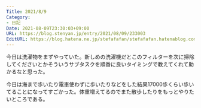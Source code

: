 ```yaml
---
Title: 2021/8/9
Category:
- 日記
Date: 2021-08-09T23:30:03+09:00
URL: https://blog.stenyan.jp/entry/2021/08/09/233003
EditURL: https://blog.hatena.ne.jp/stefafafan/stefafafan.hatenablog.com/atom/entry/26006613795605800
---
```


今日は洗濯物をまずやっていた。新しめの洗濯機だとこのフィルターを次に掃除してくださいとかそういうサブタスクを順番に良いタイミングで教えてくれて助かるなと思った。

今日は海まで歩いたり電車使わずに歩いたりなどをした結果17000歩くらい歩いてることになってすごかった。体重増えてるのでまた散歩したりをもっとやりたいところである。
